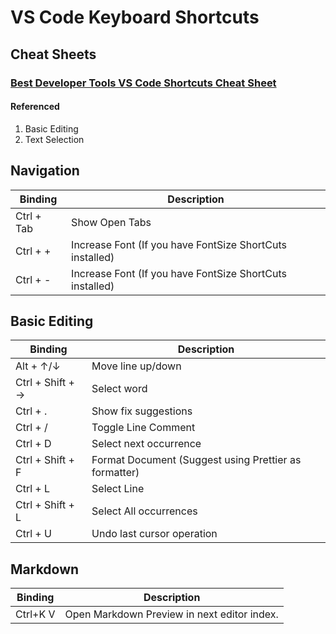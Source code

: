 # VS Code Keyboard Shortcuts

## Cheat Sheets

### [Best Developer Tools VS Code Shortcuts Cheat Sheet](https://www.developerupdates.com/cheatsheets/vscode-shortcuts)

#### Referenced

1. Basic Editing
2. Text Selection

## Navigation

| Binding    | Description                                              |
| ---------- | -------------------------------------------------------- |
| Ctrl + Tab | Show Open Tabs                                           |
| Ctrl + +   | Increase Font (If you have FontSize ShortCuts installed) |
| Ctrl + -   | Increase Font (If you have FontSize ShortCuts installed) |

## Basic Editing

| Binding          | Description                                           |
| ---------------- | ----------------------------------------------------- |
| Alt + ↑/↓        | Move line up/down                                     |
| Ctrl + Shift + → | Select word                                           |
| Ctrl + .         | Show fix suggestions                                  |
| Ctrl + /         | Toggle Line Comment                                   |
| Ctrl + D         | Select next occurrence                                |
| Ctrl + Shift + F | Format Document (Suggest using Prettier as formatter) |
| Ctrl + L         | Select Line                                           |
| Ctrl + Shift + L | Select All occurrences                                |
| Ctrl + U         | Undo last cursor operation                            |

## Markdown

| Binding  | Description                                 |
| -------- | ------------------------------------------- |
| Ctrl+K V | Open Markdown Preview in next editor index. |
